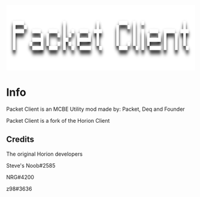 <p align="center">
	<img width="755" height="175" src="assets/images/Text.png">
</p>

# Info
Packet Client is an MCBE Utility mod made by: Packet, Deq and Founder

Packet Client is a fork of the Horion Client


## Credits

The original Horion developers

Steve's Noob#2585

NRG#4200

z98#3636
